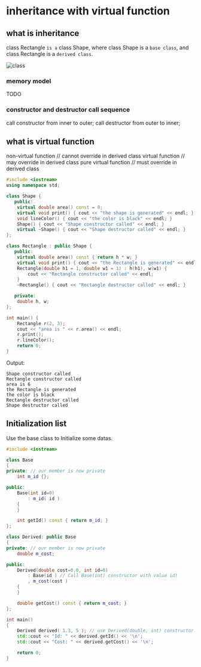 # inheritance with virtual function

## what is inheritance

class Rectangle `is a` class Shape, where class Shape is a `base class`, and class Rectangle is a `derived class`.

![class](https://user-images.githubusercontent.com/111368834/194709689-0b5e0cc7-b79c-4508-a9f8-f4df9ef8e02f.png)

### memory model

TODO

### constructor and destructor call sequence

call constructor from inner to outer;
call destructor from outer to inner;

## what is virtual function

non-virtual function // cannot override in derived class
virtual function  // may override in derived class
pure virtual function  // must override in derived class

```cpp
#include <iostream>
using namespace std;

class Shape {
   public:
    virtual double area() const = 0;
    virtual void print() { cout << "the shape is generated" << endl; }
    void lineColor() { cout << "the color is black" << endl; }
    Shape() { cout << "Shape constructor called" << endl; }
    virtual ~Shape() { cout << "Shape destructor called" << endl; }
};

class Rectangle : public Shape {
   public:
    virtual double area() const { return h * w; }
    virtual void print() { cout << "the Rectangle is generated" << endl; }
    Rectangle(double h1 = 1, double w1 = 1) : h(h1), w(w1) {
        cout << "Rectangle constructor called" << endl;
    }
    ~Rectangle() { cout << "Rectangle destructor called" << endl; }

   private:
    double h, w;
};

int main() {
    Rectangle r(2, 3);
    cout << "area is " << r.area() << endl;
    r.print();
    r.lineColor();
    return 0;
}
```

Output:

```
Shape constructor called
Rectangle constructor called
area is 6
the Rectangle is generated
the color is black
Rectangle destructor called
Shape destructor called
```

## Initialization list

Use the base class to Initialize some datas.

```cpp
#include <iostream>

class Base
{
private: // our member is now private
    int m_id {};

public:
    Base(int id=0)
        : m_id( id )
    {
    }

    int getId() const { return m_id; }
};

class Derived: public Base
{
private: // our member is now private
    double m_cost;

public:
    Derived(double cost=0.0, int id=0)
        : Base(id ) // Call Base(int) constructor with value id!
        , m_cost(cost )
    {
    }

    double getCost() const { return m_cost; }
};

int main()
{
    Derived derived( 1.3, 5 ); // use Derived(double, int) constructor
    std::cout << "Id: " << derived.getId() << '\n';
    std::cout << "Cost: " << derived.getCost() << '\n';

    return 0;
}
```
